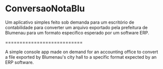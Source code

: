 # ConversaoNotaBlu

Um aplicativo simples feito sob demanda para um escritório de contabilidade para converter um arquivo exportado pela prefeitura de Blumenau para um formato específico esperado por um software ERP.

===========================

A simple console app made on demand for an accounting office to convert a file exported by Blumenau's city hall to a specific format expected by an ERP software.
